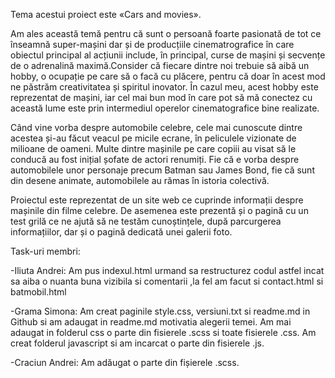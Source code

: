 Tema acestui proiect  este «Cars and movies».

Am ales această temă pentru că sunt o persoană foarte pasionată de tot ce înseamnă super-mașini dar și de producțiile cinematrografice în care obiectul principal al acțiunii include, în principal, curse de mașini și secvențe de o adrenalină maximă.Consider că fiecare dintre noi trebuie să aibă un hobby, o ocupație pe care să o facă cu plăcere, pentru că doar în acest mod ne păstrăm creativitatea și spiritul inovator. În cazul meu, acest hobby este reprezentat de mașini, iar cel mai bun mod în care pot să mă conectez cu această lume este prin intermediul operelor cinematografice bine realizate.

Când vine vorba despre automobile celebre, cele mai cunoscute dintre acestea și-au făcut veacul pe micile ecrane, în peliculele vizionate de milioane de oameni. Multe dintre mașinile pe care copiii au visat să le conducă au fost inițial șofate de actori renumiți. Fie că e vorba despre automobilele unor personaje precum Batman sau James Bond, fie că sunt din desene animate, automobilele au rămas în istoria colectivă.

Proiectul este reprezentat de un site web ce cuprinde informații despre mașinile din filme celebre. De asemenea este prezentă și o pagină cu un test grilă ce ne ajută să ne testăm cunoștințele, după parcurgerea informațiilor, dar și o pagină dedicată unei galerii foto.

Task-uri membri:

-Iliuta Andrei: Am pus indexul.html urmand sa restructurez codul astfel incat sa aiba o nuanta buna vizibila si comentarii ,la fel am facut si contact.html si batmobil.html

-Grama Simona: Am creat paginile style.css, versiuni.txt si readme.md in Github si am adaugat in readme.md motivatia alegerii temei. Am mai adaugat in folderul css o parte din fisierele .scss si toate fisierele .css. Am creat folderul javascript si am incarcat o parte din fisierele .js.

-Craciun Andrei: Am adăugat o parte din fișierele .scss.
